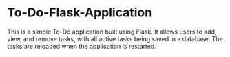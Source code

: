# To-Do-Flask-Application
This is a simple To-Do application built using Flask. It allows users to add, view, and remove tasks, with all active tasks being saved in a database. The tasks are reloaded when the application is restarted.
